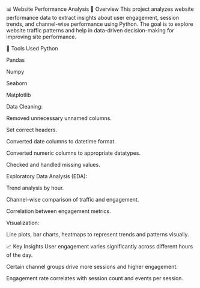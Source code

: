 📊 Website Performance Analysis
📝 Overview
This project analyzes website performance data to extract insights about user engagement, session trends, and channel-wise performance using Python. The goal is to explore website traffic patterns and help in data-driven decision-making for improving site performance.

🔧 Tools Used
Python

Pandas

Numpy

Seaborn

Matplotlib


Data Cleaning:

Removed unnecessary unnamed columns.

Set correct headers.

Converted date columns to datetime format.

Converted numeric columns to appropriate datatypes.

Checked and handled missing values.

Exploratory Data Analysis (EDA):

Trend analysis by hour.

Channel-wise comparison of traffic and engagement.

Correlation between engagement metrics.

Visualization:

Line plots, bar charts, heatmaps to represent trends and patterns visually.

📈 Key Insights
User engagement varies significantly across different hours of the day.

Certain channel groups drive more sessions and higher engagement.

Engagement rate correlates with session count and events per session.

